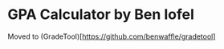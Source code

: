 GPA Calculator by Ben Iofel
===========================
Moved to (GradeTool)[https://github.com/benwaffle/gradetool]
